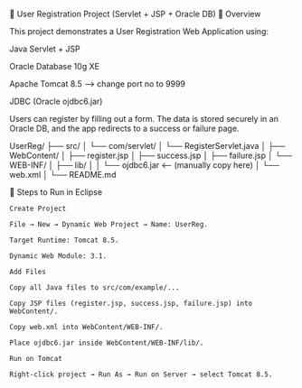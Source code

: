 📘 User Registration Project (Servlet + JSP + Oracle DB)
🔹 Overview

This project demonstrates a User Registration Web Application using:

Java Servlet + JSP

Oracle Database 10g XE

Apache Tomcat 8.5 --> change port no to 9999

JDBC (Oracle ojdbc6.jar)

Users can register by filling out a form. The data is stored securely in an Oracle DB, and the app redirects to a success or failure page.

UserReg/
 ├── src/
 │   └── com/servlet/
 │       └── RegisterServlet.java
 │
 ├── WebContent/
 │   ├── register.jsp
 │   ├── success.jsp
 │   ├── failure.jsp
 │   └── WEB-INF/
 │       ├── lib/
 │       │   └── ojdbc6.jar   <-- (manually copy here)
 │       └── web.xml
 │
 └── README.md

 🔹 Steps to Run in Eclipse

    Create Project
    
    File → New → Dynamic Web Project → Name: UserReg.
    
    Target Runtime: Tomcat 8.5.
    
    Dynamic Web Module: 3.1.
    
    Add Files
    
    Copy all Java files to src/com/example/...
    
    Copy JSP files (register.jsp, success.jsp, failure.jsp) into WebContent/.
    
    Copy web.xml into WebContent/WEB-INF/.
    
    Place ojdbc6.jar inside WebContent/WEB-INF/lib/.
    
    Run on Tomcat
    
    Right-click project → Run As → Run on Server → select Tomcat 8.5.
    
